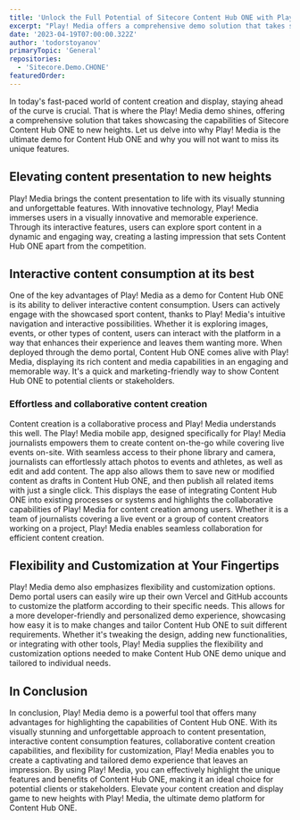 ```yaml
---
title: 'Unlock the Full Potential of Sitecore Content Hub ONE with Play! Media'
excerpt: "Play! Media offers a comprehensive demo solution that takes showcasing the capabilities of Sitecore Content Hub ONE to new heights."
date: '2023-04-19T07:00:00.322Z'
author: 'todorstoyanov'
primaryTopic: 'General'
repositories:
  - 'Sitecore.Demo.CHONE'
featuredOrder:
---
```


In today's fast-paced world of content creation and display, staying ahead of the curve is crucial. That is where the Play! Media demo shines, offering a comprehensive solution that takes showcasing the capabilities of Sitecore Content Hub ONE to new heights. Let us delve into why Play! Media is the ultimate demo for Content Hub ONE and why you will not want to miss its unique features.

## Elevating content presentation to new heights

Play! Media brings the content presentation to life with its visually stunning and unforgettable features. With innovative technology, Play! Media immerses users in a visually innovative and memorable experience. Through its interactive features, users can explore sport content in a dynamic and engaging way, creating a lasting impression that sets Content Hub ONE apart from the competition.

## Interactive content consumption at its best

One of the key advantages of Play! Media as a demo for Content Hub ONE is its ability to deliver interactive content consumption. Users can actively engage with the showcased sport content, thanks to Play! Media's intuitive navigation and interactive possibilities. Whether it is exploring images, events, or other types of content, users can interact with the platform in a way that enhances their experience and leaves them wanting more. When deployed through the demo portal, Content Hub ONE comes alive with Play! Media, displaying its rich content and media capabilities in an engaging and memorable way. It's a quick and marketing-friendly way to show Content Hub ONE to potential clients or stakeholders.

### Effortless and collaborative content creation

Content creation is a collaborative process and Play! Media understands this well. The Play! Media mobile app, designed specifically for Play! Media journalists empowers them to create content on-the-go while covering live events on-site. With seamless access to their phone library and camera, journalists can effortlessly attach photos to events and athletes, as well as edit and add content. The app also allows them to save new or modified content as drafts in Content Hub ONE, and then publish all related items with just a single click. This displays the ease of integrating Content Hub ONE into existing processes or systems and highlights the collaborative capabilities of Play! Media for content creation among users. Whether it is a team of journalists covering a live event or a group of content creators working on a project, Play! Media enables seamless collaboration for efficient content creation.

## Flexibility and Customization at Your Fingertips

Play! Media demo also emphasizes flexibility and customization options. Demo portal users can easily wire up their own Vercel and GitHub accounts to customize the platform according to their specific needs. This allows for a more developer-friendly and personalized demo experience, showcasing how easy it is to make changes and tailor Content Hub ONE to suit different requirements. Whether it's tweaking the design, adding new functionalities, or integrating with other tools, Play! Media supplies the flexibility and customization options needed to make Content Hub ONE demo unique and tailored to individual needs.

## In Conclusion

In conclusion, Play! Media demo is a powerful tool that offers many advantages for highlighting the capabilities of Content Hub ONE. With its visually stunning and unforgettable approach to content presentation, interactive content consumption features, collaborative content creation capabilities, and flexibility for customization, Play! Media enables you to create a captivating and tailored demo experience that leaves an impression. By using Play! Media, you can effectively highlight the unique features and benefits of Content Hub ONE, making it an ideal choice for potential clients or stakeholders. Elevate your content creation and display game to new heights with Play! Media, the ultimate demo platform for Content Hub ONE.
